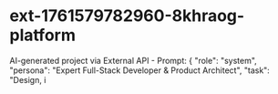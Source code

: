 # ext-1761579782960-8khraog-platform
AI-generated project via External API - Prompt: { "role": "system", "persona": "Expert Full-Stack Developer &amp; Product Architect", "task": "Design, i
